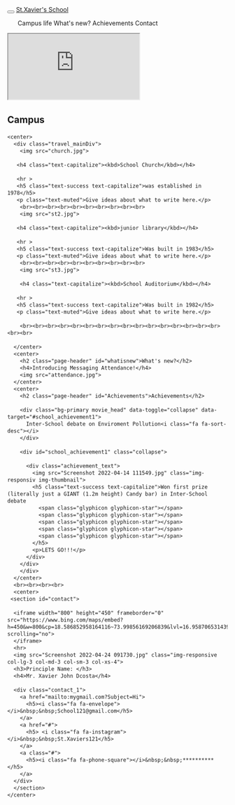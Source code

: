 <!DOCTYPE html>
<html>

<head>
  <title>School Website</title>
  <meta name="viewport" content="width=device-width, initial-scale=1">

  

  <link rel="stylesheet" href="https://maxcdn.bootstrapcdn.com/bootstrap/3.4.0/css/bootstrap.min.css">

  <script src="https://ajax.googleapis.com/ajax/libs/jquery/3.4.1/jquery.min.js"></script>

  <script src="https://maxcdn.bootstrapcdn.com/bootstrap/3.4.0/js/bootstrap.min.js"></script>

  <link rel="stylesheet" href="https://cdnjs.cloudflare.com/ajax/libs/font-awesome/4.7.0/css/font-awesome.min.css">

  <link rel="stylesheet" href="style.css">

</head>

<body>
  
 <nav class="navbar-inverse"  style="position:sticky;top:0;z-index:99999">
  <div class="navbar-header">
    <button type="button" class="navbar-toggle" data-toggle="collapse" data-target="#mynavbar">
      <span class="icon-bar"></span>
      <span class="icon-bar"></span>
      <span class="icon-bar"></span>
    </button>
    <a class="navbar-brand" href="#">St.Xavier's School</a>
  </div>

  <div class="collapse navbar-collapse" id="navbar">
    <ul id="my navbar-div">
      <a id="campuslife" data-target="#campus_life">Campus life</li>
      <a id="New_things" data-target="#whatisnew">What's new?</li>
      <a id="aachievements" data-target="#Achievements">Achievements</li>      
      <a id="Location" data-target="#contact">Contact</li> 
    </ul>
  </div>

 </nav>
<centre>
</centre>
  <div class="container">
    <iframe id="video" src="https://www.youtube.com/embed/9Frow8HMh74"></iframe>
    <h2 class="page-header" id="campus_life">Campus</h2>

    <center>
      <div class="travel_mainDiv">
        <img src="church.jpg">

       <h4 class="text-capitalize"><kbd>School Church</kbd></h4>

       <hr >
       <h5 class="text-success text-capitalize">was established in 1978</h5>
       <p class="text-muted">Give ideas about what to write here.</p>
        <br><br><br><br><br><br><br><br><br><br>
        <img src="st2.jpg">

       <h4 class="text-capitalize"><kbd>junior library</kbd></h4>

       <hr >
       <h5 class="text-success text-capitalize">Was built in 1983</h5>
       <p class="text-muted">Give ideas about what to write here.</p>
        <br><br><br><br><br><br><br><br><br><br>
        <img src="st3.jpg">

        <h4 class="text-capitalize"><kbd>School Auditorium</kbd></h4>

       <hr >
       <h5 class="text-success text-capitalize">Was built in 1982</h5>
       <p class="text-muted">Give ideas about what to write here.</p>

        <br><br><br><br><br><br><br><br><br><br><br><br><br><br><br><br><br><br>

      </center>
      <center>
        <h2 class="page-header" id="whatisnew">What's new?</h2>
        <h4>Introducing Messaging Attendance!</h4>  
        <img src="attendance.jpg">
      </center>
      <center>
        <h2 class="page-header" id="Achievements">Achievements</h2>

        <div class="bg-primary movie_head" data-toggle="collapse" data-target="#school_achievement1">
          Inter-School debate on Enviroment Pollution<i class="fa fa-sort-desc"></i>
        </div>

        <div id="school_achievement1" class="collapse">

          <div class="achievement_text">
            <img src="Screenshot 2022-04-14 111549.jpg" class="img-responsiv img-thumbnail">
            <h5 class="text-success text-capitalize">Won first prize (literally just a GIANT (1.2m height) Candy bar) in Inter-School debate
              <span class="glyphicon glyphicon-star"></span>
              <span class="glyphicon glyphicon-star"></span>
              <span class="glyphicon glyphicon-star"></span>
              <span class="glyphicon glyphicon-star"></span>
              <span class="glyphicon glyphicon-star"></span>
            </h5>
            <p>LETS GO!!!</p>
          </div>
        </div>
        </div>
      </center>
      <br><br><br><br>
      <center>
     <section id="contact">

      <iframe width="800" height="450" frameborder="0" src="https://www.bing.com/maps/embed?h=450&w=800&cp=18.586852958164116~73.99856169206839&lvl=16.958706531439198&typ=d&sty=r&src=SHELL&FORM=MBEDV8" scrolling="no">
      </iframe>
      <hr>
      <img src="Screenshot 2022-04-24 091730.jpg" class="img-responsive col-lg-3 col-md-3 col-sm-3 col-xs-4">
      <h3>Principle Name: </h3>
      <h4>Mr. Xavier John Dcosta</h4>

      <div class="contact_1">
        <a href="mailto:mygmail.com?Subject=Hi">
          <h5><i class="fa fa-envelope"></i>&nbsp;&nbsp;School121@gmail.com</h5>
        </a>
        <a href="#">
          <h5> <i class="fa fa-instagram"></i>&nbsp;&nbsp;St.Xaviers121</h5>
        </a>
        <a class="#">
          <h5><i class="fa fa-phone-square"></i>&nbsp;&nbsp;**********</h5>
        </a>
      </div>
      </section>
    </center>
  </div>

</body>

</html>

